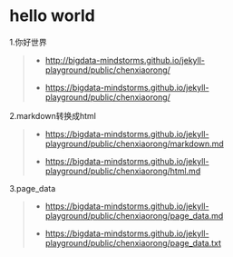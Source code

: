 # hello world 
1.你好世界
> - http://bigdata-mindstorms.github.io/jekyll-playground/public/chenxiaorong/
>
> - https://bigdata-mindstorms.github.io/jekyll-playground/public/chenxiaorong/

2.markdown转换成html
> - https://bigdata-mindstorms.github.io/jekyll-playground/public/chenxiaorong/markdown.md
>
> - https://bigdata-mindstorms.github.io/jekyll-playground/public/chenxiaorong/html.md

3.page_data
> - https://bigdata-mindstorms.github.io/jekyll-playground/public/chenxiaorong/page_data.md
>
> - https://bigdata-mindstorms.github.io/jekyll-playground/public/chenxiaorong/page_data.txt
